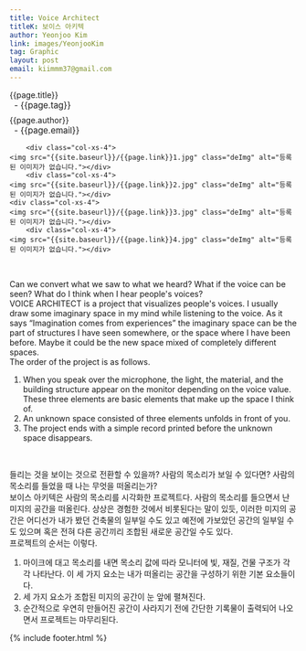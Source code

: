 ```yaml
---
title: Voice Architect
titleK: 보이스 아키텍
author: Yeonjoo Kim
link: images/YeonjooKim
tag: Graphic
layout: post
email: kiimmm37@gmail.com
---	
```


<div class="container">

<div class="deDep">
{{page.title}}<br>
<p style="font-size:15px; margin:0px; padding:0px 0px 0px 8px; margin:0px 0px 8px 0px;">- {{page.tag}}</p>
{{page.author}}<br>
<p style="font-size:15px; margin:0px; padding:0px 0px 0px 8px;">- {{page.email}}</p>
</div>


<div class="row" class="imgcolor">
	
		<div class="col-xs-4">
	<img src="{{site.baseurl}}/{{page.link}}1.jpg" class="deImg" alt="등록된 이미지가 없습니다."></div>
		<div class="col-xs-4">
	<img src="{{site.baseurl}}/{{page.link}}2.jpg" class="deImg" alt="등록된 이미지가 없습니다."></div>
	<div class="col-xs-4">
	<img src="{{site.baseurl}}/{{page.link}}3.jpg" class="deImg" alt="등록된 이미지가 없습니다."></div>
		<div class="col-xs-4">
	<img src="{{site.baseurl}}/{{page.link}}4.jpg" class="deImg" alt="등록된 이미지가 없습니다."></div>
	
</div>
<br>

<div class="det lato">



Can we convert what we saw to what we heard?
What if the voice can be seen?
What do I think when I hear people's voices?
<br>
VOICE ARCHITECT is a project that visualizes people's voices. I usually draw some imaginary space in my mind while listening to the voice. As it says “Imagination comes from experiences” the imaginary space can be the part of structures I have seen somewhere, or the space where I have been before. Maybe it could be the new space mixed of completely different spaces.
<br>
The order of the project is as follows.
1. When you speak over the microphone, the light, the material, and the building structure appear on the monitor depending on the voice value. These three elements are basic elements that make up the space I think of.
2. An unknown space consisted of three elements unfolds in front of you.
3. The project ends with a simple record printed before the unknown space disappears.



</div>

<br>

<div class="noto">

들리는 것을 보이는 것으로 전환할 수 있을까?
사람의 목소리가 보일 수 있다면?
사람의 목소리를 들었을 때 나는 무엇을 떠올리는가?
<br>
보이스 아키텍은 사람의 목소리를 시각화한 프로젝트다. 사람의 목소리를 들으면서 난 미지의 공간을 떠올린다. 상상은 경험한 것에서 비롯된다는 말이 있듯, 이러한 미지의 공간은 어디선가 내가 봤던 건축물의 일부일 수도 있고 예전에 가보았던 공간의 일부일 수도 있으며 혹은 전혀 다른 공간끼리 조합된 새로운 공간일 수도 있다. 
<br>
프로젝트의 순서는 이렇다.
1. 마이크에 대고 목소리를 내면 목소리 값에 따라 모니터에 빛, 재질, 건물 구조가 각각 나타난다. 이 세 가지 요소는 내가 떠올리는 공간을 구성하기 위한 기본 요소들이다.
2. 세 가지 요소가 조합된 미지의 공간이 눈 앞에 펼쳐진다.
3. 순간적으로 우연히 만들어진 공간이 사라지기 전에 간단한 기록물이 출력되어 나오면서 프로젝트는 마무리된다.


</div>
 {% include footer.html %}